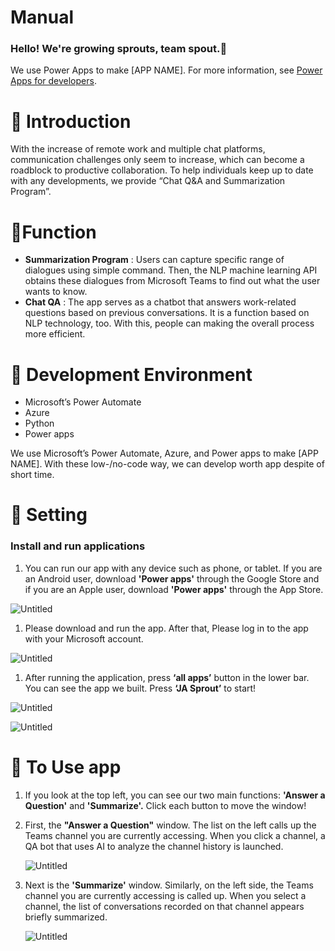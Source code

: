 # Manual

### Hello! **We're growing sprouts, team spout.👋**

We use Power Apps to make [APP NAME]. For more information, see [Power Apps for developers](https://docs.microsoft.com/powerapps/#pivot=home&panel=developer). 


# 🌱 Introduction

With the increase of remote work and multiple chat platforms, communication challenges only seem to increase, which can become a roadblock to productive collaboration. To help individuals keep up to date with any developments, we provide “Chat Q&A and Summarization Program”.


# 🌱Function

- **Summarization Program** : Users can capture specific range of dialogues using simple command. Then, the NLP machine learning API obtains these dialogues from Microsoft Teams to find out what the user wants to know.
- **Chat QA** : The app serves as a chatbot that answers work-related questions based on previous conversations. It is a function based on NLP technology, too. With this, people can making the overall process more efficient.


# 🌱 Development Environment

- Microsoft’s Power Automate
- Azure
- Python
- Power apps

We use Microsoft’s Power Automate, Azure, and Power apps to make [APP NAME]. With these low-/no-code way, we can develop worth app despite of short time. 


# 🌱 Setting

### I**nstall and run applications**

1. You can run our app with any device such as phone, or tablet. If you are an Android user, download **'Power apps'** through the Google Store and if you are an Apple user, download **'Power apps'** through the App Store.

![Untitled](Manual%20c9961146fdc64e7e8e059ba68bda6734/Untitled.jpeg)

1. Please download and run the app. After that, Please log in to the app with your Microsoft account.

![Untitled](Manual%20c9961146fdc64e7e8e059ba68bda6734/Untitled%201.jpeg)

1. After running the application, press **‘all apps’** button in the lower bar. You can see the app we built. Press **‘JA Sprout’** to start!

![Untitled](Manual%20c9961146fdc64e7e8e059ba68bda6734/Untitled%202.jpeg)

![Untitled](Manual%20c9961146fdc64e7e8e059ba68bda6734/Untitled%203.jpeg)

# 🌱 To Use app

1. If you look at the top left, you can see our two main functions: **'Answer a Question'** and **'Summarize'.** Click each button to move the window!
2. First, the **"Answer a Question"** window. The list on the left calls up the Teams channel you are currently accessing. When you click a channel, a QA bot that uses AI to analyze the channel history is launched.
    
    ![Untitled](Manual%20c9961146fdc64e7e8e059ba68bda6734/Untitled%204.jpeg)
    
3. Next is the **'Summarize'** window. Similarly, on the left side, the Teams channel you are currently accessing is called up. When you select a channel, the list of conversations recorded on that channel appears briefly summarized.
    
    ![Untitled](Manual%20c9961146fdc64e7e8e059ba68bda6734/Untitled%205.jpeg)
